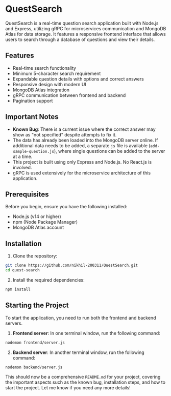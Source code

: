 
# QuestSearch

QuestSearch is a real-time question search application built with Node.js and Express, utilizing gRPC for microservices communication and MongoDB Atlas for data storage. It features a responsive frontend interface that allows users to search through a database of questions and view their details.

## Features

- Real-time search functionality
- Minimum 5-character search requirement
- Expandable question details with options and correct answers
- Responsive design with modern UI
- MongoDB Atlas integration
- gRPC communication between frontend and backend
- Pagination support

## Important Notes

- **Known Bug**: There is a current issue where the correct answer may show as "not specified" despite attempts to fix it. 
- The data has already been loaded into the MongoDB server online. If additional data needs to be added, a separate `js` file is available (`add-sample-question.js`), where single questions can be added to the server at a time.
- This project is built using only Express and Node.js. No React.js is involved.
- gRPC is used extensively for the microservice architecture of this application.

## Prerequisites

Before you begin, ensure you have the following installed:
- Node.js (v14 or higher)
- npm (Node Package Manager)
- MongoDB Atlas account

## Installation

1. Clone the repository:
```bash
git clone https://github.com/nikhil-200311/QuestSearch.git
cd quest-search
```

2. Install the required dependencies:
```bash
npm install
```

## Starting the Project

To start the application, you need to run both the frontend and backend servers. 

1. **Frontend server**: In one terminal window, run the following command:
```bash
nodemon frontend/server.js
```

2. **Backend server**: In another terminal window, run the following command:
```bash
nodemon backend/server.js
```


This should now be a comprehensive `README.md` for your project, covering the important aspects such as the known bug, installation steps, and how to start the project. Let me know if you need any more details!



